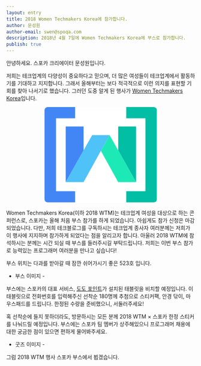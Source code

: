 ```yaml
---
layout: entry
title: 2018 Women Techmakers Korea에 참가합니다.
author: 문성원
author-email: swen@spoqa.com
description: 2018년 4월 7일에 Women Techmakers Korea에 부스로 참가합니다.
publish: true
---
```


안녕하세요. 스포카 크리에이터 문성원입니다.

저희는 테크업계의 다양성이 중요하다고 믿으며, 더 많은 여성들이 테크업계에서 활동하기를 기대하고 지지합니다. 그래서 올해부터는 보다 적극적으로 이런 의지를 표현할 기회를 찾아 나서기로 했습니다. 그러던 도중 알게 된 행사가 [Women Techmakers Korea]입니다.

<p align="center">
  <img src="/images/2018-04-05/wtm-logo.png" width="300px" />
</p>

Women Techmakers Korea(이하 2018 WTM)는 테크업계 여성을 대상으로 하는 콘퍼런스로, 스포카는 올해 처음 부스 참가를 하게 되었습니다. 아쉽게도 참가 신청은 마감되었습니다. 다만, 저희 테크블로그를 구독하시는 테크업계 종사자 여러분께는 저희가 이 행사에 지지하며 참가하게 되었다는 점을 알리고자 합니다. 아울러 2018 WTM에 참석하시는 분께는 시간 되실 때 부스를 들러주시길 부탁드립니다. 저희는 이번 부스 참가로 능력있는 프로그래머 여러분을 만나고 싶습니다!

부스 위치는 다과를 받아갈 때 잠깐 쉬어가시기 좋은 523호 입니다.

- 부스 이미지 -

부스에는 스포카의 대표 서비스, [도도 포인트]가 설치된 태블릿을 비치할 예정입니다. 이 태블릿으로 전화번호를 입력해주신 선착순 180명께 추첨으로 스티커팩, 안경 닦이, 마우스패드를 드립니다. 한정된 수량을 준비했으니, 서둘러주세요!

혹 선착순에 들지 못하더라도, 방문하시는 모든 분께 2018 WTM × 스포카 한정 스티커를 나눠드릴 예정입니다. 부스에는 스포카 팀 멤버가 상주해있으니 프로그래머 채용에 대한 궁금한 점이 있으면 편하게 물어봐주세요.

- 굿즈 이미지 -

그럼 2018 WTM 행사 스포카 부스에서 뵙겠습니다.

[Women Techmakers Korea]: https://wtm-korea-2018.firebaseapp.com
[도도 포인트]: https://dodopoint.com
